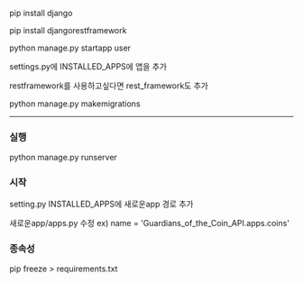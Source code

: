 pip install django

pip install djangorestframework

python manage.py startapp user 

settings.py에 INSTALLED_APPS에 앱을 추가 

restframework를 사용하고싶다면 rest_framework도 추가

python manage.py makemigrations 

----
### 실행

python manage.py runserver

### 시작

setting.py INSTALLED_APPS에 새로운app 경로 추가

새로운app/apps.py 수정 
ex) name = 'Guardians_of_the_Coin_API.apps.coins'

### 종속성
pip freeze > requirements.txt